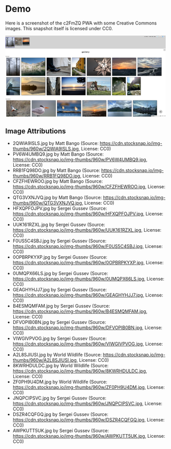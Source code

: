 # Demo

Here is a screenshot of the c2FmZQ PWA with some Creative Commons images. This snapshot itself is licensed under CC0.

![c2FmZQ Demo Screenshot](screenshot.png)

## Image Attributions

- 2QWIA9ISLS.jpg by Matt Bango (Source: https://cdn.stocksnap.io/img-thumbs/960w/2QWIA9ISLS.jpg, License: CC0)
- PV6W4UMBQ9.jpg by Matt Bango (Source: https://cdn.stocksnap.io/img-thumbs/960w/PV6W4UMBQ9.jpg, License: CC0)
- RRB1FQ98DO.jpg by Matt Bango (Source: https://cdn.stocksnap.io/img-thumbs/960w/RRB1FQ98DO.jpg, License: CC0)
- CFZFHEWROO.jpg by Matt Bango (Source: https://cdn.stocksnap.io/img-thumbs/960w/CFZFHEWROO.jpg, License: CC0)
- QTG3VXNJVQ.jpg by Matt Bango (Source: https://cdn.stocksnap.io/img-thumbs/960w/QTG3VXNJVQ.jpg, License: CC0)
- HFXQPFOJPV.jpg by Sergei Gussev (Source: https://cdn.stocksnap.io/img-thumbs/960w/HFXQPFOJPV.jpg, License: CC0)
- UUK161RZXL.jpg by Sergei Gussev (Source: https://cdn.stocksnap.io/img-thumbs/960w/UUK161RZXL.jpg, License: CC0)
- F0US5C4SBJ.jpg by Sergei Gussev (Source: https://cdn.stocksnap.io/img-thumbs/960w/F0US5C4SBJ.jpg, License: CC0)
- 0OPBRPKYXP.jpg by Sergei Gussev (Source: https://cdn.stocksnap.io/img-thumbs/960w/0OPBRPKYXP.jpg, License: CC0)
- 0UMQPX66LS.jpg by Sergei Gussev (Source: https://cdn.stocksnap.io/img-thumbs/960w/0UMQPX66LS.jpg, License: CC0)
- GEAGHYHJJ7.jpg by Sergei Gussev (Source: https://cdn.stocksnap.io/img-thumbs/960w/GEAGHYHJJ7.jpg, License: CC0)
- B4ESMQMFAM.jpg by Sergei Gussev (Source: https://cdn.stocksnap.io/img-thumbs/960w/B4ESMQMFAM.jpg, License: CC0)
- DFVOPIB0BN.jpg by Sergei Gussev (Source: https://cdn.stocksnap.io/img-thumbs/960w/DFVOPIB0BN.jpg, License: CC0)
- VIWGIVPVOG.jpg by Sergei Gussev (Source: https://cdn.stocksnap.io/img-thumbs/960w/VIWGIVPVOG.jpg, License: CC0)
- A2L8SJIUSI.jpg by World Wildlife (Source: https://cdn.stocksnap.io/img-thumbs/960w/A2L8SJIUSI.jpg, License: CC0)
- 8KWRHDULDC.jpg by World Wildlife (Source: https://cdn.stocksnap.io/img-thumbs/960w/8KWRHDULDC.jpg, License: CC0)
- ZF0PH9U4DM.jpg by World Wildlife (Source: https://cdn.stocksnap.io/img-thumbs/960w/ZF0PH9U4DM.jpg, License: CC0)
- JNQPCIPSVC.jpg by Sergei Gussev (Source: https://cdn.stocksnap.io/img-thumbs/960w/JNQPCIPSVC.jpg, License: CC0)
- DSZR4CQFGQ.jpg by Sergei Gussev (Source: https://cdn.stocksnap.io/img-thumbs/960w/DSZR4CQFGQ.jpg, License: CC0)
- AWPKUTT5UK.jpg by Sergei Gussev (Source: https://cdn.stocksnap.io/img-thumbs/960w/AWPKUTT5UK.jpg, License: CC0)
